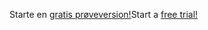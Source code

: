 <span data-ttu-id="a5c8b-101">Starte en [gratis prøveversion!](https://go.microsoft.com/fwlink/?linkid=847861)</span><span class="sxs-lookup"><span data-stu-id="a5c8b-101">Start a [free trial!](https://go.microsoft.com/fwlink/?linkid=847861)</span></span>